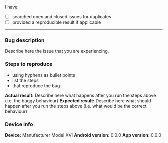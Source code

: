 <!-- Remove any sections that aren't applicable.
Replace the empty checkboxes [ ] below with checked ones [x] accordingly -->

I have:
- [ ] searched open and closed issues for duplicates
- [ ] provided a reproducible result if applicable

----------------------------------------

<!-- If this isn't a bug report remove the sections below -->
### Bug description
Describe here the issue that you are experiencing.

### Steps to reproduce 
- using hyphens as bullet points
- list the steps
- that reproduce the bug

**Actual result:** Describe here what happens after you run the steps above (i.e. the buggy behaviour)
**Expected result:** Describe here what should happen after you run the steps above (i.e. what would be the correct behaviour)

### Device info
<!-- replace the examples with your info -->
**Device:** Manufacturer Model XVI
**Android version:** 0.0.0
**App version:** 0.0.0
